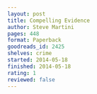 ```yaml
---
layout: post
title: Compelling Evidence
author: Steve Martini
pages: 448
format: Paperback
goodreads_id: 2425
shelves: crime
started: 2014-05-18
finished: 2014-05-18
rating: 1
reviewed: false
---
```

